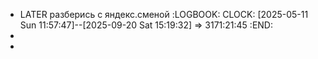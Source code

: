 - LATER разберись с яндекс.сменой 
  :LOGBOOK:
  CLOCK: [2025-05-11 Sun 11:57:47]--[2025-09-20 Sat 15:19:32] =>  3171:21:45
  :END:
-
-